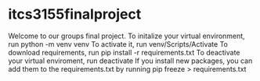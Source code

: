 # itcs3155finalproject
Welcome to our groups final project.
To initalize your virtual environment, run
python -m venv venv
To activate it, run
venv/Scripts/Activate
To download requirements, run
pip install -r requirements.txt
To deactivate your virtual enviroment, run
deactivate
If you install new packages, you can add them to the requirements.txt by running
pip freeze > requirements.txt